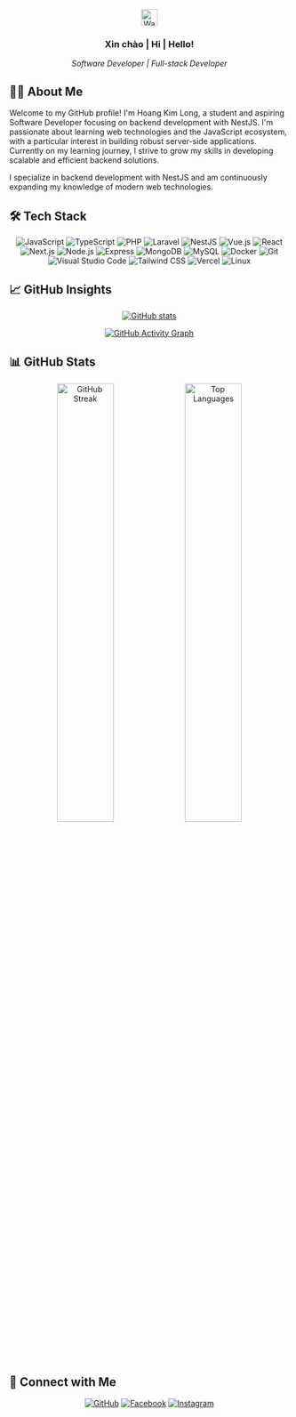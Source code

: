 <div align="center">
  <img src="https://raw.githubusercontent.com/aemmadi/aemmadi/master/wave.gif" width="30px" alt="Wave">
  <h3>Xin chào | Hi | Hello!</h3>
  <p><i>Software Developer | Full-stack Developer</i></p>
</div>

## 👨‍💻 About Me

Welcome to my GitHub profile! I'm Hoang Kim Long, a student and aspiring Software Developer focusing on backend development with NestJS. I'm passionate about learning web technologies and the JavaScript ecosystem, with a particular interest in building robust server-side applications. Currently on my learning journey, I strive to grow my skills in developing scalable and efficient backend solutions.

I specialize in backend development with NestJS and am continuously expanding my knowledge of modern web technologies.

## 🛠️ Tech Stack

<div align="center">

![JavaScript](https://img.shields.io/badge/JavaScript-F7DF1E?style=for-the-badge&logo=javascript&logoColor=black)
![TypeScript](https://img.shields.io/badge/TypeScript-3178C6?style=for-the-badge&logo=typescript&logoColor=white)
![PHP](https://img.shields.io/badge/PHP-777BB4?style=for-the-badge&logo=php&logoColor=white)
![Laravel](https://img.shields.io/badge/Laravel-FF2D20?style=for-the-badge&logo=laravel&logoColor=white)
![NestJS](https://img.shields.io/badge/NestJS-EA285A?style=for-the-badge&logo=nestjs&logoColor=white)
![Vue.js](https://img.shields.io/badge/Vue.js-4FC08D?style=for-the-badge&logo=vue.js&logoColor=white)
![React](https://img.shields.io/badge/React-61DAFB?style=for-the-badge&logo=react&logoColor=black)
![Next.js](https://img.shields.io/badge/Next.js-000000?style=for-the-badge&logo=next.js&logoColor=white)
![Node.js](https://img.shields.io/badge/Node.js-339933?style=for-the-badge&logo=node.js&logoColor=white)
![Express](https://img.shields.io/badge/Express-000000?style=for-the-badge&logo=express&logoColor=white)
![MongoDB](https://img.shields.io/badge/MongoDB-47A248?style=for-the-badge&logo=mongodb&logoColor=white)
![MySQL](https://img.shields.io/badge/MySQL-4479A1?style=for-the-badge&logo=mysql&logoColor=white)
![Docker](https://img.shields.io/badge/Docker-2496ED?style=for-the-badge&logo=docker&logoColor=white)
![Git](https://img.shields.io/badge/Git-F05032?style=for-the-badge&logo=git&logoColor=white)
![Visual Studio Code](https://img.shields.io/badge/Visual_Studio_Code-007ACC?style=for-the-badge&logo=visual-studio-code&logoColor=white)
![Tailwind CSS](https://img.shields.io/badge/Tailwind_CSS-38B2AC?style=for-the-badge&logo=tailwind-css&logoColor=white)
![Vercel](https://img.shields.io/badge/Vercel-000000?style=for-the-badge&logo=vercel&logoColor=white)
![Linux](https://img.shields.io/badge/Linux-FCC624?style=for-the-badge&logo=linux&logoColor=black)

</div>

## 📈 GitHub Insights

<div align="center">

[![GitHub stats](https://github-readme-stats.vercel.app/api?username=klong-dev&show_icons=true&theme=tokyonight)](https://github.com/klong-dev)

[![GitHub Activity Graph](https://github-readme-activity-graph.vercel.app/graph?username=klong-dev&theme=tokyo-night)](https://github.com/klong-dev)

</div>

## 📊 GitHub Stats

<div align="center">
  <img src="https://github-readme-streak-stats.herokuapp.com/?user=klong-dev&theme=tokyonight" alt="GitHub Streak" width="45%" />
  <img src="https://github-readme-stats.vercel.app/api/top-langs?username=klong-dev&show_icons=true&locale=en&layout=compact&theme=tokyonight" alt="Top Languages" width="45%" />
</div>

## 🤝 Connect with Me

<div align="center">
  
[![GitHub](https://img.shields.io/badge/GitHub-klong--dev-181717?style=for-the-badge&logo=github&logoColor=white)](https://github.com/klong-dev)
[![Facebook](https://img.shields.io/badge/Facebook-hklong04-1877F2?style=for-the-badge&logo=facebook&logoColor=white)](https://www.facebook.com/hklong04/)
[![Instagram](https://img.shields.io/badge/Instagram-long.8204-E4405F?style=for-the-badge&logo=instagram&logoColor=white)](https://www.instagram.com/long.8204/)

</div>
